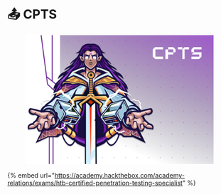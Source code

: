 # 📤 CPTS

<figure><img src="../../.gitbook/assets/image (2) (1) (1) (1) (1) (1) (1) (1) (1) (1).png" alt=""><figcaption></figcaption></figure>

{% embed url="https://academy.hackthebox.com/academy-relations/exams/htb-certified-penetration-testing-specialist" %}
